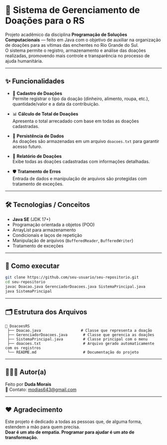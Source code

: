 
# 🤝 Sistema de Gerenciamento de Doações para o RS

Projeto acadêmico da disciplina **Programação de Soluções Computacionais** — feito em Java com o objetivo de auxiliar na organização de doações para as vítimas das enchentes no Rio Grande do Sul.  
O sistema permite o registro, armazenamento e análise das doações realizadas, promovendo mais controle e transparência no processo de ajuda humanitária.

---

## ✨ Funcionalidades

- 📝 **Cadastro de Doações**  
  Permite registrar o tipo da doação (dinheiro, alimento, roupa, etc.), quantidade/valor e a data da contribuição.

- 📊 **Cálculo de Total de Doações**  
  Apresenta o total arrecadado com base em todas as doações cadastradas.

- 📂 **Persistência de Dados**  
  As doações são armazenadas em um arquivo `doacoes.txt` para garantir acesso futuro.

- 📄 **Relatório de Doações**  
  Exibe todas as doações cadastradas com informações detalhadas.

- 🛡️ **Tratamento de Erros**  
  Entrada de dados e manipulação de arquivos são protegidas com tratamento de exceções.

---

## 🛠️ Tecnologias / Conceitos

- **Java SE** (JDK 17+)
- Programação orientada a objetos (POO)
- ArrayList para armazenamento
- Condicionais e laços de repetição
- Manipulação de arquivos (`BufferedReader`, `BufferedWriter`)
- Tratamento de exceções

---

## 🚀 Como executar

```bash
git clone https://github.com/seu-usuario/seu-repositorio.git
cd seu-repositorio
javac Doacao.java GerenciadorDoacoes.java SistemaPrincipal.java
java SistemaPrincipal
```

---

## 🗂️ Estrutura dos Arquivos

```
📁 DoacoesRS
 ├── Doacao.java                  # Classe que representa a doação
 ├── GerenciadorDoacoes.java       # Classe que gerencia as doações
 ├── SistemaPrincipal.java         # Classe principal com o menu
 ├── doacoes.txt                   # Arquivo gerado automaticamente com os registros
 └── README.md                     # Documentação do projeto
```

---

## 👩🏽‍💻 Autor(a)

Feito por **Duda Morais**  
📧 Contato: modias643@gmail.com  

---

## ❤️ Agradecimento

Este projeto é dedicado a todas as pessoas que, de alguma forma, estendem a mão para quem precisa.  
**Doar é um ato de empatia. Programar para ajudar é um ato de transformação.**

